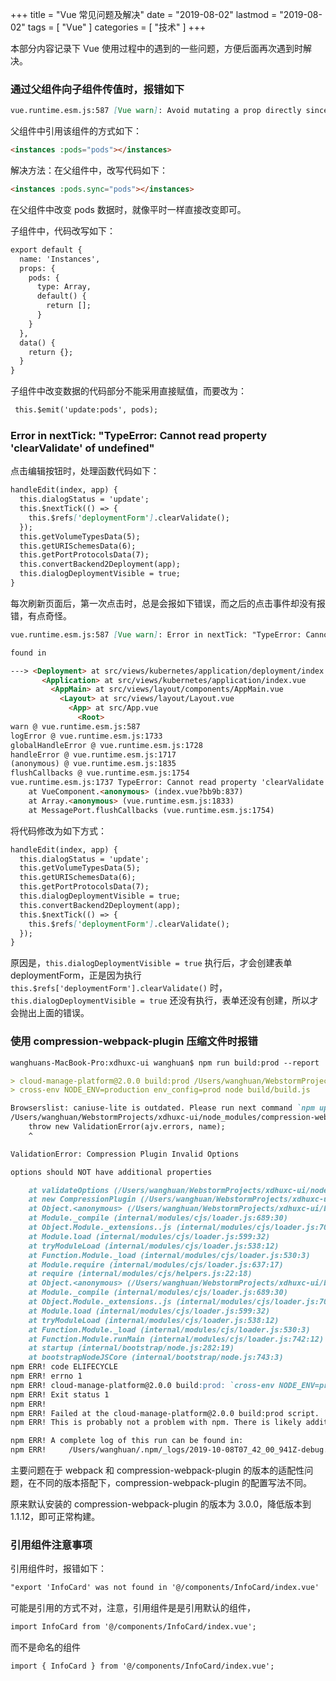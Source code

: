 +++
title = "Vue 常见问题及解决"
date = "2019-08-02"
lastmod = "2019-08-02"
tags = [
    "Vue"
]
categories = [
    "技术"
]
+++

本部分内容记录下 Vue 使用过程中的遇到的一些问题，方便后面再次遇到时解决。

<!--more-->

### 通过父组件向子组件传值时，报错如下
```markdown
vue.runtime.esm.js:587 [Vue warn]: Avoid mutating a prop directly since the value will be overwritten whenever the parent component re-renders. Instead, use a data or computed property based on the prop's value. Prop being mutated: "pods"
```
父组件中引用该组件的方式如下：
```markdown
<instances :pods="pods"></instances>
```

解决方法：在父组件中，改写代码如下：
```markdown
<instances :pods.sync="pods"></instances>
```

在父组件中改变 pods 数据时，就像平时一样直接改变即可。

子组件中，代码改写如下：
```markdown
export default {
  name: 'Instances',
  props: {
    pods: {
      type: Array,
      default() {
        return [];
      }
    }
  },
  data() {
    return {};
  }
}

```
子组件中改变数据的代码部分不能采用直接赋值，而要改为：
```markdown
 this.$emit('update:pods', pods);
```

### Error in nextTick: "TypeError: Cannot read property 'clearValidate' of undefined"
点击编辑按钮时，处理函数代码如下：
```markdown
handleEdit(index, app) {
  this.dialogStatus = 'update';
  this.$nextTick(() => {
    this.$refs['deploymentForm'].clearValidate();
  });
  this.getVolumeTypesData(5);
  this.getURISchemesData(6);
  this.getPortProtocolsData(7);
  this.convertBackend2Deployment(app);
  this.dialogDeploymentVisible = true;
}
```
每次刷新页面后，第一次点击时，总是会报如下错误，而之后的点击事件却没有报错，有点奇怪。
```markdown
vue.runtime.esm.js:587 [Vue warn]: Error in nextTick: "TypeError: Cannot read property 'clearValidate' of undefined"

found in

---> <Deployment> at src/views/kubernetes/application/deployment/index.vue
       <Application> at src/views/kubernetes/application/index.vue
         <AppMain> at src/views/layout/components/AppMain.vue
           <Layout> at src/views/layout/Layout.vue
             <App> at src/App.vue
               <Root>
warn @ vue.runtime.esm.js:587
logError @ vue.runtime.esm.js:1733
globalHandleError @ vue.runtime.esm.js:1728
handleError @ vue.runtime.esm.js:1717
(anonymous) @ vue.runtime.esm.js:1835
flushCallbacks @ vue.runtime.esm.js:1754
vue.runtime.esm.js:1737 TypeError: Cannot read property 'clearValidate' of undefined
    at VueComponent.<anonymous> (index.vue?bb9b:837)
    at Array.<anonymous> (vue.runtime.esm.js:1833)
    at MessagePort.flushCallbacks (vue.runtime.esm.js:1754)
```

将代码修改为如下方式：
```markdown
handleEdit(index, app) {
  this.dialogStatus = 'update';
  this.getVolumeTypesData(5);
  this.getURISchemesData(6);
  this.getPortProtocolsData(7);
  this.dialogDeploymentVisible = true;    
  this.convertBackend2Deployment(app);
  this.$nextTick(() => {
    this.$refs['deploymentForm'].clearValidate();
  });
}
```
原因是，`this.dialogDeploymentVisible = true` 执行后，才会创建表单 deploymentForm，正是因为执行 `this.$refs['deploymentForm'].clearValidate()` 时，`this.dialogDeploymentVisible = true` 还没有执行，表单还没有创建，所以才会抛出上面的错误。


### 使用 compression-webpack-plugin 压缩文件时报错 
```markdown
wanghuans-MacBook-Pro:xdhuxc-ui wanghuan$ npm run build:prod --report

> cloud-manage-platform@2.0.0 build:prod /Users/wanghuan/WebstormProjects/xdhuxc-ui
> cross-env NODE_ENV=production env_config=prod node build/build.js

Browserslist: caniuse-lite is outdated. Please run next command `npm update caniuse-lite browserslist`
/Users/wanghuan/WebstormProjects/xdhuxc-ui/node_modules/compression-webpack-plugin/node_modules/schema-utils/src/validateOptions.js:32
    throw new ValidationError(ajv.errors, name);
    ^

ValidationError: Compression Plugin Invalid Options

options should NOT have additional properties

    at validateOptions (/Users/wanghuan/WebstormProjects/xdhuxc-ui/node_modules/compression-webpack-plugin/node_modules/schema-utils/src/validateOptions.js:32:11)
    at new CompressionPlugin (/Users/wanghuan/WebstormProjects/xdhuxc-ui/node_modules/compression-webpack-plugin/dist/index.js:40:30)
    at Object.<anonymous> (/Users/wanghuan/WebstormProjects/xdhuxc-ui/build/webpack.prod.conf.js:145:9)
    at Module._compile (internal/modules/cjs/loader.js:689:30)
    at Object.Module._extensions..js (internal/modules/cjs/loader.js:700:10)
    at Module.load (internal/modules/cjs/loader.js:599:32)
    at tryModuleLoad (internal/modules/cjs/loader.js:538:12)
    at Function.Module._load (internal/modules/cjs/loader.js:530:3)
    at Module.require (internal/modules/cjs/loader.js:637:17)
    at require (internal/modules/cjs/helpers.js:22:18)
    at Object.<anonymous> (/Users/wanghuan/WebstormProjects/xdhuxc-ui/build/build.js:17:19)
    at Module._compile (internal/modules/cjs/loader.js:689:30)
    at Object.Module._extensions..js (internal/modules/cjs/loader.js:700:10)
    at Module.load (internal/modules/cjs/loader.js:599:32)
    at tryModuleLoad (internal/modules/cjs/loader.js:538:12)
    at Function.Module._load (internal/modules/cjs/loader.js:530:3)
    at Function.Module.runMain (internal/modules/cjs/loader.js:742:12)
    at startup (internal/bootstrap/node.js:282:19)
    at bootstrapNodeJSCore (internal/bootstrap/node.js:743:3)
npm ERR! code ELIFECYCLE
npm ERR! errno 1
npm ERR! cloud-manage-platform@2.0.0 build:prod: `cross-env NODE_ENV=production env_config=prod node build/build.js`
npm ERR! Exit status 1
npm ERR! 
npm ERR! Failed at the cloud-manage-platform@2.0.0 build:prod script.
npm ERR! This is probably not a problem with npm. There is likely additional logging output above.

npm ERR! A complete log of this run can be found in:
npm ERR!     /Users/wanghuan/.npm/_logs/2019-10-08T07_42_00_941Z-debug.log
```
主要问题在于 webpack 和 compression-webpack-plugin 的版本的适配性问题，在不同的版本搭配下，compression-webpack-plugin 的配置写法不同。

原来默认安装的 compression-webpack-plugin 的版本为 3.0.0，降低版本到 1.1.12，即可正常构建。

### 引用组件注意事项
引用组件时，报错如下：
```markdown
"export 'InfoCard' was not found in '@/components/InfoCard/index.vue'
```

可能是引用的方式不对，注意，引用组件是是引用默认的组件，
```markdown
import InfoCard from '@/components/InfoCard/index.vue';
```
而不是命名的组件
```markdown
import { InfoCard } from '@/components/InfoCard/index.vue';
```
